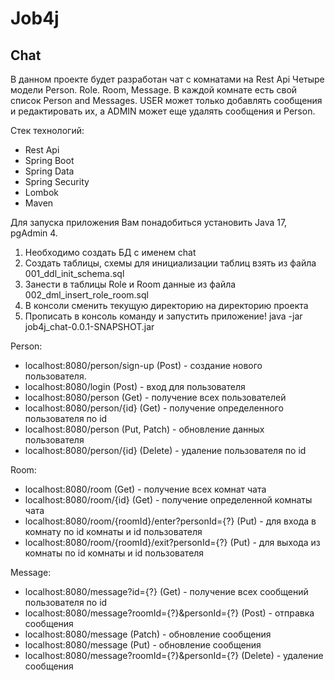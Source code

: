 # Job4j

## Chat

В данном проекте будет разработан чат с комнатами на Rest Api
Четыре модели Person. Role. Room, Message.
В каждой комнате есть свой список Person and Messages.
USER может только добавлять сообщения и редактировать их,
а ADMIN может еще удалять сообщения и Person.

Стек технологий:
- Rest Api
- Spring Boot
- Spring Data
- Spring Security
- Lombok
- Maven

Для запуска приложения Вам понадобиться установить Java 17, pgAdmin 4.
1. Необходимо создать БД с именем chat
2. Создать таблицы, схемы для инициализации таблиц взять из файла 001_ddl_init_schema.sql
3. Занести в таблицы Role и Room данные из файла 002_dml_insert_role_room.sql
4. В консоли сменить текущую директорию на директорию проекта
5. Прописать в консоль команду и запустить приложение!
   java -jar job4j_chat-0.0.1-SNAPSHOT.jar

Person:
- localhost:8080/person/sign-up (Post) - создание нового пользователя.
- localhost:8080/login (Post) - вход для пользователя
- localhost:8080/person (Get) - получение всех пользователей
- localhost:8080/person/{id} (Get) - получение определенного пользователя по id
- localhost:8080/person (Put, Patch) - обновление данных пользователя
- localhost:8080/person/{id} (Delete) - удаление пользователя по id

Room:
- localhost:8080/room (Get) - получение всех комнат чата
- localhost:8080/room/{id} (Get) - получение определенной комнаты чата
- localhost:8080/room/{roomId}/enter?personId={?} (Put) - для входа в комнату по id комнаты и id пользователя
- localhost:8080/room/{roomId}/exit?personId={?} (Put) - для выхода из комнаты по id комнаты и id пользователя

Message:
- localhost:8080/message?id={?} (Get) - получение всех сообщений пользователя по id
- localhost:8080/message?roomId={?}&personId={?} (Post) - отправка сообщения
- localhost:8080/message (Patch) - обновление сообщения
- localhost:8080/message (Put) - обновление сообщения
- localhost:8080/message?roomId={?}&personId={?} (Delete) - удаление сообщения